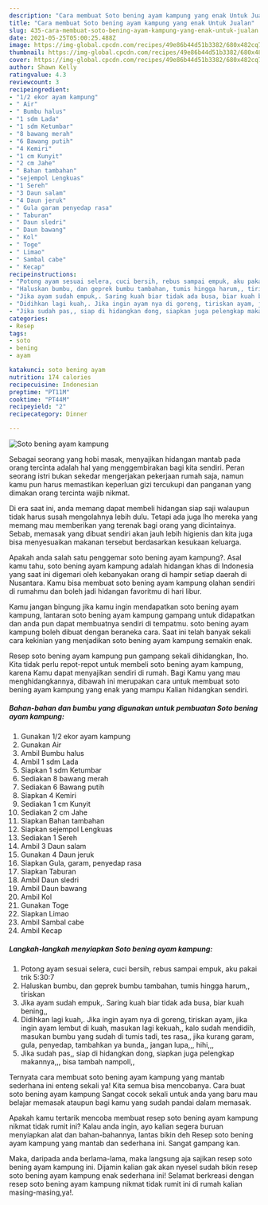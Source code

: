 ```yaml
---
description: "Cara membuat Soto bening ayam kampung yang enak Untuk Jualan"
title: "Cara membuat Soto bening ayam kampung yang enak Untuk Jualan"
slug: 435-cara-membuat-soto-bening-ayam-kampung-yang-enak-untuk-jualan
date: 2021-05-25T05:00:25.488Z
image: https://img-global.cpcdn.com/recipes/49e86b44d51b3382/680x482cq70/soto-bening-ayam-kampung-foto-resep-utama.jpg
thumbnail: https://img-global.cpcdn.com/recipes/49e86b44d51b3382/680x482cq70/soto-bening-ayam-kampung-foto-resep-utama.jpg
cover: https://img-global.cpcdn.com/recipes/49e86b44d51b3382/680x482cq70/soto-bening-ayam-kampung-foto-resep-utama.jpg
author: Shawn Kelly
ratingvalue: 4.3
reviewcount: 3
recipeingredient:
- "1/2 ekor ayam kampung"
- " Air"
- " Bumbu halus"
- "1 sdm Lada"
- "1 sdm Ketumbar"
- "8 bawang merah"
- "6 Bawang putih"
- "4 Kemiri"
- "1 cm Kunyit"
- "2 cm Jahe"
- " Bahan tambahan"
- "sejempol Lengkuas"
- "1 Sereh"
- "3 Daun salam"
- "4 Daun jeruk"
- " Gula garam penyedap rasa"
- " Taburan"
- " Daun sledri"
- " Daun bawang"
- " Kol"
- " Toge"
- " Limao"
- " Sambal cabe"
- " Kecap"
recipeinstructions:
- "Potong ayam sesuai selera, cuci bersih, rebus sampai empuk, aku pakai trik 5:30:7"
- "Haluskan bumbu, dan geprek bumbu tambahan, tumis hingga harum,, tiriskan"
- "Jika ayam sudah empuk,. Saring kuah biar tidak ada busa, biar kuah bening,,"
- "Didihkan lagi kuah,. Jika ingin ayam nya di goreng, tiriskan ayam, jika ingin ayam lembut di kuah, masukan lagi kekuah,, kalo sudah mendidih, masukan bumbu yang sudah di tumis tadi, tes rasa,, jika kurang garam, gula, penyedap, tambahkan ya bunda,, jangan lupa,,, hihi,,,"
- "Jika sudah pas,, siap di hidangkan dong, siapkan juga pelengkap makannya,,, bisa tambah nampoll,,"
categories:
- Resep
tags:
- soto
- bening
- ayam

katakunci: soto bening ayam 
nutrition: 174 calories
recipecuisine: Indonesian
preptime: "PT11M"
cooktime: "PT44M"
recipeyield: "2"
recipecategory: Dinner

---
```



![Soto bening ayam kampung](https://img-global.cpcdn.com/recipes/49e86b44d51b3382/680x482cq70/soto-bening-ayam-kampung-foto-resep-utama.jpg)

Sebagai seorang yang hobi masak, menyajikan hidangan mantab pada orang tercinta adalah hal yang menggembirakan bagi kita sendiri. Peran seorang istri bukan sekedar mengerjakan pekerjaan rumah saja, namun kamu pun harus memastikan keperluan gizi tercukupi dan panganan yang dimakan orang tercinta wajib nikmat.

Di era  saat ini, anda memang dapat membeli hidangan siap saji walaupun tidak harus susah mengolahnya lebih dulu. Tetapi ada juga lho mereka yang memang mau memberikan yang terenak bagi orang yang dicintainya. Sebab, memasak yang dibuat sendiri akan jauh lebih higienis dan kita juga bisa menyesuaikan makanan tersebut berdasarkan kesukaan keluarga. 



Apakah anda salah satu penggemar soto bening ayam kampung?. Asal kamu tahu, soto bening ayam kampung adalah hidangan khas di Indonesia yang saat ini digemari oleh kebanyakan orang di hampir setiap daerah di Nusantara. Kamu bisa membuat soto bening ayam kampung olahan sendiri di rumahmu dan boleh jadi hidangan favoritmu di hari libur.

Kamu jangan bingung jika kamu ingin mendapatkan soto bening ayam kampung, lantaran soto bening ayam kampung gampang untuk didapatkan dan anda pun dapat membuatnya sendiri di tempatmu. soto bening ayam kampung boleh dibuat dengan beraneka cara. Saat ini telah banyak sekali cara kekinian yang menjadikan soto bening ayam kampung semakin enak.

Resep soto bening ayam kampung pun gampang sekali dihidangkan, lho. Kita tidak perlu repot-repot untuk membeli soto bening ayam kampung, karena Kamu dapat menyajikan sendiri di rumah. Bagi Kamu yang mau menghidangkannya, dibawah ini merupakan cara untuk membuat soto bening ayam kampung yang enak yang mampu Kalian hidangkan sendiri.

<!--inarticleads1-->

##### Bahan-bahan dan bumbu yang digunakan untuk pembuatan Soto bening ayam kampung:

1. Gunakan 1/2 ekor ayam kampung
1. Gunakan  Air
1. Ambil  Bumbu halus
1. Ambil 1 sdm Lada
1. Siapkan 1 sdm Ketumbar
1. Sediakan 8 bawang merah
1. Sediakan 6 Bawang putih
1. Siapkan 4 Kemiri
1. Sediakan 1 cm Kunyit
1. Sediakan 2 cm Jahe
1. Siapkan  Bahan tambahan
1. Siapkan sejempol Lengkuas
1. Sediakan 1 Sereh
1. Ambil 3 Daun salam
1. Gunakan 4 Daun jeruk
1. Siapkan  Gula, garam, penyedap rasa
1. Siapkan  Taburan
1. Ambil  Daun sledri
1. Ambil  Daun bawang
1. Ambil  Kol
1. Gunakan  Toge
1. Siapkan  Limao
1. Ambil  Sambal cabe
1. Ambil  Kecap




<!--inarticleads2-->

##### Langkah-langkah menyiapkan Soto bening ayam kampung:

1. Potong ayam sesuai selera, cuci bersih, rebus sampai empuk, aku pakai trik 5:30:7
1. Haluskan bumbu, dan geprek bumbu tambahan, tumis hingga harum,, tiriskan
1. Jika ayam sudah empuk,. Saring kuah biar tidak ada busa, biar kuah bening,,
1. Didihkan lagi kuah,. Jika ingin ayam nya di goreng, tiriskan ayam, jika ingin ayam lembut di kuah, masukan lagi kekuah,, kalo sudah mendidih, masukan bumbu yang sudah di tumis tadi, tes rasa,, jika kurang garam, gula, penyedap, tambahkan ya bunda,, jangan lupa,,, hihi,,,
1. Jika sudah pas,, siap di hidangkan dong, siapkan juga pelengkap makannya,,, bisa tambah nampoll,,




Ternyata cara membuat soto bening ayam kampung yang mantab sederhana ini enteng sekali ya! Kita semua bisa mencobanya. Cara buat soto bening ayam kampung Sangat cocok sekali untuk anda yang baru mau belajar memasak ataupun bagi kamu yang sudah pandai dalam memasak.

Apakah kamu tertarik mencoba membuat resep soto bening ayam kampung nikmat tidak rumit ini? Kalau anda ingin, ayo kalian segera buruan menyiapkan alat dan bahan-bahannya, lantas bikin deh Resep soto bening ayam kampung yang mantab dan sederhana ini. Sangat gampang kan. 

Maka, daripada anda berlama-lama, maka langsung aja sajikan resep soto bening ayam kampung ini. Dijamin kalian gak akan nyesel sudah bikin resep soto bening ayam kampung enak sederhana ini! Selamat berkreasi dengan resep soto bening ayam kampung nikmat tidak rumit ini di rumah kalian masing-masing,ya!.

